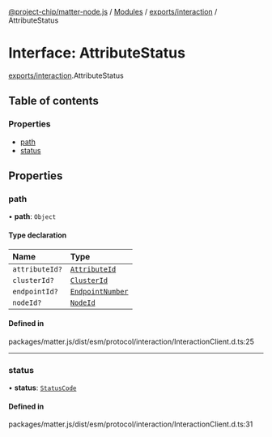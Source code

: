 [@project-chip/matter-node.js](../README.md) / [Modules](../modules.md) / [exports/interaction](../modules/exports_interaction.md) / AttributeStatus

# Interface: AttributeStatus

[exports/interaction](../modules/exports_interaction.md).AttributeStatus

## Table of contents

### Properties

- [path](exports_interaction.AttributeStatus.md#path)
- [status](exports_interaction.AttributeStatus.md#status)

## Properties

### path

• **path**: `Object`

#### Type declaration

| Name | Type |
| :------ | :------ |
| `attributeId?` | [`AttributeId`](../modules/exports_datatype.md#attributeid) |
| `clusterId?` | [`ClusterId`](../modules/exports_datatype.md#clusterid) |
| `endpointId?` | [`EndpointNumber`](../modules/exports_datatype.md#endpointnumber) |
| `nodeId?` | [`NodeId`](../modules/exports_datatype.md#nodeid) |

#### Defined in

packages/matter.js/dist/esm/protocol/interaction/InteractionClient.d.ts:25

___

### status

• **status**: [`StatusCode`](../enums/exports_interaction.StatusCode.md)

#### Defined in

packages/matter.js/dist/esm/protocol/interaction/InteractionClient.d.ts:31
